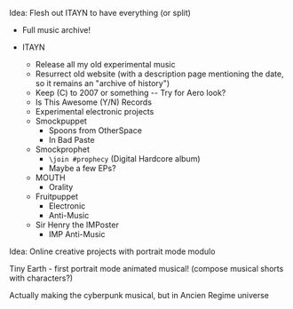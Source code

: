 
Idea: Flesh out ITAYN to have everything (or split)

- Full music archive!

- ITAYN
  - Release all my old experimental music
  - Resurrect old website (with a description page mentioning the date, so it remains an "archive of history")
  - Keep (C) to 2007 or something -- Try for Aero look?
  - Is This Awesome (Y/N) Records
  - Experimental electronic projects
  - Smockpuppet
      - Spoons from OtherSpace
      - In Bad Paste
  - Smockprophet
      - `\join #prophecy` (Digital Hardcore album)
      - Maybe a few EPs?
  - MOUTH
      - Orality
  - Fruitpuppet
      - Electronic
      - Anti-Music
  - Sir Henry the IMPoster
      - IMP Anti-Music


Idea: Online creative projects with portrait mode modulo

Tiny Earth - first portrait mode animated musical! (compose musical shorts with characters?)

Actually making the cyberpunk musical, but in Ancien Regime universe


